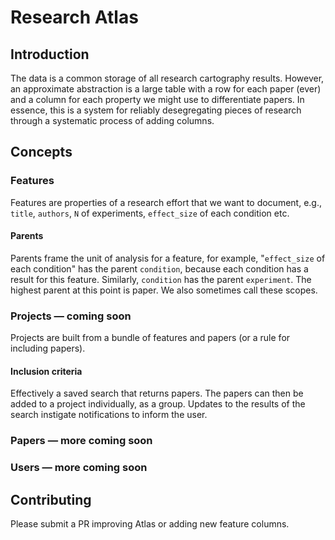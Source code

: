 # Research Atlas

## Introduction

The data is a common storage of all research cartography results. However, an approximate abstraction is a large table with a row for each paper (ever) and a column for each property we might use to differentiate papers. In essence, this is a system for reliably desegregating pieces of research through a systematic process of adding columns.

## Concepts
### Features
Features are properties of a research effort that we want to document, e.g., `title`, `authors`, `N` of experiments, `effect_size` of each condition etc.
#### Parents
Parents frame the unit of analysis for a feature, for example, "`effect_size` of each condition" has the parent `condition`, because each condition has a result for this feature. Similarly, `condition` has the parent `experiment`. The highest parent at this point is paper. We also sometimes call these scopes.
### Projects — coming soon
Projects are built from a bundle of features and papers (or a rule for including papers). 
#### Inclusion criteria
Effectively a saved search that returns papers. The papers can then be added to a project individually, as a group. Updates to the results of the search instigate notifications to inform the user.
### Papers — more coming soon
### Users — more coming soon

## Contributing
Please submit a PR improving Atlas or adding new feature columns.
